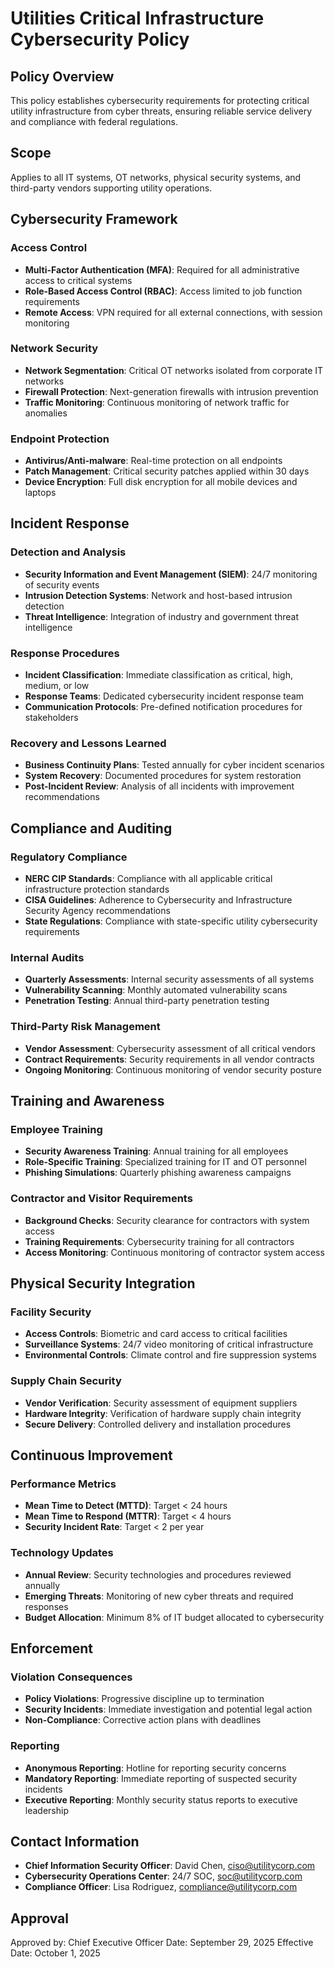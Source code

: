 # Utilities Critical Infrastructure Cybersecurity Policy

## Policy Overview
This policy establishes cybersecurity requirements for protecting critical utility infrastructure from cyber threats, ensuring reliable service delivery and compliance with federal regulations.

## Scope
Applies to all IT systems, OT networks, physical security systems, and third-party vendors supporting utility operations.

## Cybersecurity Framework

### Access Control
- **Multi-Factor Authentication (MFA)**: Required for all administrative access to critical systems
- **Role-Based Access Control (RBAC)**: Access limited to job function requirements
- **Remote Access**: VPN required for all external connections, with session monitoring

### Network Security
- **Network Segmentation**: Critical OT networks isolated from corporate IT networks
- **Firewall Protection**: Next-generation firewalls with intrusion prevention
- **Traffic Monitoring**: Continuous monitoring of network traffic for anomalies

### Endpoint Protection
- **Antivirus/Anti-malware**: Real-time protection on all endpoints
- **Patch Management**: Critical security patches applied within 30 days
- **Device Encryption**: Full disk encryption for all mobile devices and laptops

## Incident Response

### Detection and Analysis
- **Security Information and Event Management (SIEM)**: 24/7 monitoring of security events
- **Intrusion Detection Systems**: Network and host-based intrusion detection
- **Threat Intelligence**: Integration of industry and government threat intelligence

### Response Procedures
- **Incident Classification**: Immediate classification as critical, high, medium, or low
- **Response Teams**: Dedicated cybersecurity incident response team
- **Communication Protocols**: Pre-defined notification procedures for stakeholders

### Recovery and Lessons Learned
- **Business Continuity Plans**: Tested annually for cyber incident scenarios
- **System Recovery**: Documented procedures for system restoration
- **Post-Incident Review**: Analysis of all incidents with improvement recommendations

## Compliance and Auditing

### Regulatory Compliance
- **NERC CIP Standards**: Compliance with all applicable critical infrastructure protection standards
- **CISA Guidelines**: Adherence to Cybersecurity and Infrastructure Security Agency recommendations
- **State Regulations**: Compliance with state-specific utility cybersecurity requirements

### Internal Audits
- **Quarterly Assessments**: Internal security assessments of all systems
- **Vulnerability Scanning**: Monthly automated vulnerability scans
- **Penetration Testing**: Annual third-party penetration testing

### Third-Party Risk Management
- **Vendor Assessment**: Cybersecurity assessment of all critical vendors
- **Contract Requirements**: Security requirements in all vendor contracts
- **Ongoing Monitoring**: Continuous monitoring of vendor security posture

## Training and Awareness

### Employee Training
- **Security Awareness Training**: Annual training for all employees
- **Role-Specific Training**: Specialized training for IT and OT personnel
- **Phishing Simulations**: Quarterly phishing awareness campaigns

### Contractor and Visitor Requirements
- **Background Checks**: Security clearance for contractors with system access
- **Training Requirements**: Cybersecurity training for all contractors
- **Access Monitoring**: Continuous monitoring of contractor system access

## Physical Security Integration

### Facility Security
- **Access Controls**: Biometric and card access to critical facilities
- **Surveillance Systems**: 24/7 video monitoring of critical infrastructure
- **Environmental Controls**: Climate control and fire suppression systems

### Supply Chain Security
- **Vendor Verification**: Security assessment of equipment suppliers
- **Hardware Integrity**: Verification of hardware supply chain integrity
- **Secure Delivery**: Controlled delivery and installation procedures

## Continuous Improvement

### Performance Metrics
- **Mean Time to Detect (MTTD)**: Target < 24 hours
- **Mean Time to Respond (MTTR)**: Target < 4 hours
- **Security Incident Rate**: Target < 2 per year

### Technology Updates
- **Annual Review**: Security technologies and procedures reviewed annually
- **Emerging Threats**: Monitoring of new cyber threats and required responses
- **Budget Allocation**: Minimum 8% of IT budget allocated to cybersecurity

## Enforcement

### Violation Consequences
- **Policy Violations**: Progressive discipline up to termination
- **Security Incidents**: Immediate investigation and potential legal action
- **Non-Compliance**: Corrective action plans with deadlines

### Reporting
- **Anonymous Reporting**: Hotline for reporting security concerns
- **Mandatory Reporting**: Immediate reporting of suspected security incidents
- **Executive Reporting**: Monthly security status reports to executive leadership

## Contact Information
- **Chief Information Security Officer**: David Chen, ciso@utilitycorp.com
- **Cybersecurity Operations Center**: 24/7 SOC, soc@utilitycorp.com
- **Compliance Officer**: Lisa Rodriguez, compliance@utilitycorp.com

## Approval
Approved by: Chief Executive Officer
Date: September 29, 2025
Effective Date: October 1, 2025
